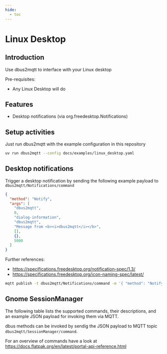 ```yaml
---
hide:
  - toc
---
```


# Linux Desktop

## Introduction

Use dbus2mqtt to interface with your Linux desktop

Pre-requisites:

* Any Linux Desktop will do

## Features

* Desktop notifications (via org.freedesktop.Notifications)

## Setup activities

Just run dbus2mqtt with the example configuration in this repository

```bash
uv run dbus2mqtt --config docs/examples/linux_desktop.yaml
```

## Desktop notifications

Trigger a desktop notification by sending the following example payload to `dbus2mqtt/Notifications/command`

```json
{
  "method": "Notify",
  "args": [
    "dbus2mqtt",
    0,
    "dialog-information",
    "dbus2mqtt",
    "Message from <b><i>dbus2mqtt</i></b>",
    [],
    {},
    5000
  ]
}
```

Further references:

* <https://specifications.freedesktop.org/notification-spec/1.3/>
* <https://specifications.freedesktop.org/icon-naming-spec/latest/>

```bash
mqtt publish -t dbus2mqtt/Notifications/command -m '{ "method": "Notify", "args": ["dbus2mqtt", 0, "dialog-information", "dbus2mqtt", "Message from <b><i>dbus2mqtt</i></b>", [], {}, 5000] }'
```

## Gnome SessionManager

The following table lists the supported commands, their descriptions, and an example JSON payload for invoking them via MQTT.

dbus methods can be invoked by sendig the JSON payload to MQTT topic `dbus2mqtt/SessionManager/command`.

For an overview of commands have a look at <https://docs.flatpak.org/en/latest/portal-api-reference.html>
